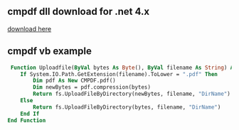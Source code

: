 ## cmpdf dll download for .net 4.x
[download here](https://my.stust.edu.tw/board.php?courseID=4136&f=doc&cid=3453476)

## cmpdf vb example
```vb
 Function Uploadfile(ByVal bytes As Byte(), ByVal filename As String) As String
    If System.IO.Path.GetExtension(filename).ToLower = ".pdf" Then
        Dim pdf As New CMPDF.pdf()
        Dim newBytes = pdf.compression(bytes)
        Return fs.UploadFileByDirectory(newBytes, filename, "DirName")
    Else
        Return fs.UploadFileByDirectory(bytes, filename, "DirName")
    End If
End Function
```